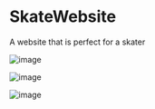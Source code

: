 # SkateWebsite
 A website that is perfect for a skater
 
 ![image](https://user-images.githubusercontent.com/70957608/190864149-427c83f1-3d31-43ec-864b-52f73e2b4686.png)


![image](https://user-images.githubusercontent.com/70957608/190864242-50b7a245-a949-4c1a-898d-f7f0bc289b2b.png)


![image](https://user-images.githubusercontent.com/70957608/190864254-37f377d7-435c-46b0-b2e4-f14dfcab949e.png)

